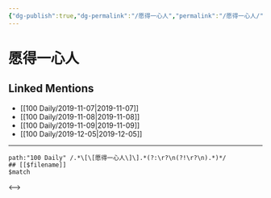 ```yaml
---
{"dg-publish":true,"dg-permalink":"/愿得一心人","permalink":"/愿得一心人/"}
---
```


# 愿得一心人

## Linked Mentions
- [[100 Daily/2019-11-07\|2019-11-07]]
- [[100 Daily/2019-11-08\|2019-11-08]]
- [[100 Daily/2019-11-09\|2019-11-09]]
- [[100 Daily/2019-12-05\|2019-12-05]]


---

```expander
path:"100 Daily" /.*\[\[愿得一心人\]\].*(?:\r?\n(?!\r?\n).*)*/
## [[$filename]]
$match
```

<-->